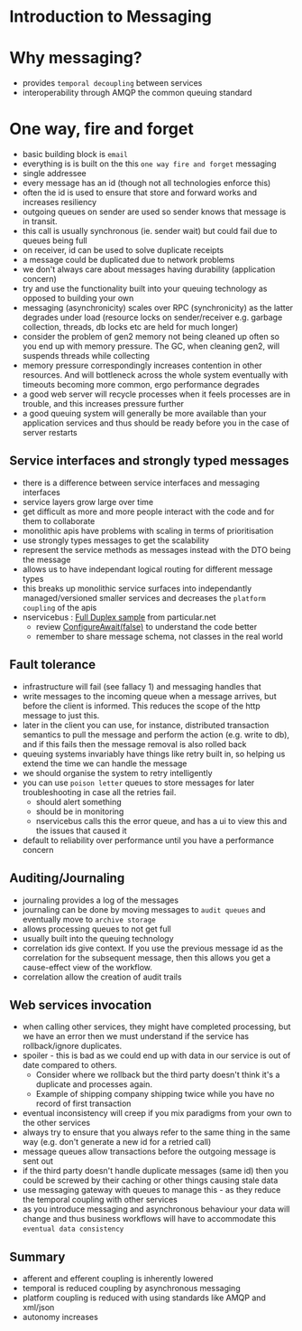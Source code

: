 # Introduction to Messaging

# Why messaging?

- provides `temporal decoupling` between services
- interoperability through AMQP the common queuing standard

# One way, fire and forget

- basic building block is `email`
- everything is is built on the this `one way fire and forget` messaging
- single addressee 
- every message has an id (though not all technologies enforce this)
- often the id is used to ensure that store and forward works and increases resiliency
- outgoing queues on sender are used so sender knows that message is in transit.
- this call is usually synchronous (ie. sender wait) but could fail due to queues being full
- on receiver, id can be used to solve duplicate receipts 
- a message could be duplicated due to network problems
- we don't always care about messages having durability (application concern)
- try and use the functionality built into your queuing technology as opposed to building your own
- messaging (asynchronicity) scales over RPC (synchronicity) as the latter degrades under load (resource locks on sender/receiver e.g. garbage collection, threads, db locks etc are held for much longer)
- consider the problem of gen2 memory not being cleaned up often so you end up with memory pressure. The GC, when cleaning gen2, will suspends threads while collecting 
- memory pressure correspondingly increases contention in other resources. And will bottleneck across the whole system eventually with timeouts becoming more common, ergo performance degrades
- a good web server will recycle processes when it feels processes are in trouble, and this increases pressure further
- a good queuing system will generally be more available than your application services and thus should be ready before you in the case of server restarts

## Service interfaces and strongly typed messages

- there is a difference between service interfaces and messaging interfaces
- service layers grow large over time
- get difficult as more and more people interact with the code and for them to collaborate
- monolithic apis have problems with scaling in terms of prioritisation
- use strongly types messages to get the scalability
- represent the service methods as messages instead with the DTO being the message
- allows us to have independant logical routing for different message types
- this breaks up monolithic service surfaces into independantly managed/versioned smaller services and decreases the `platform coupling` of the apis 
- nservicebus : [Full Duplex sample](https://docs.particular.net/samples/fullduplex/) from particular.net
   - review [ConfigureAwait(false)](https://devblogs.microsoft.com/dotnet/configureawait-faq/) to understand the code better
   - remember to share message schema, not classes in the real world

## Fault tolerance

- infrastructure will fail (see fallacy 1) and messaging handles that
- write messages to the incoming queue when a message arrives, but before the client is informed. This reduces the scope of the http message to just this. 
- later in the client you can use, for instance, distributed transaction semantics to pull the message and perform the action (e.g. write to db), and if this fails then the message removal is also rolled back
- queuing systems invariably have things like retry built in, so helping us extend the time we can handle the message
- we should organise the system to retry intelligently
- you can use `poison letter` queues to store messages for later troubleshooting in case all the retries fail.
  - should alert something
  - should be in monitoring
  - nservicebus calls this the error queue, and has a ui to view this and the issues that caused it
- default to reliability over performance until you have a performance concern

## Auditing/Journaling

- journaling  provides a log of the messages
- journaling can be done by moving messages to `audit queues` and eventually move to `archive storage` 
- allows processing queues to not get full
- usually built into the queuing technology
- correlation ids give context. If you use the previous message id as the correlation for the subsequent message, then this allows you get a cause-effect view of the workflow.
- correlation allow the creation of audit trails

## Web services invocation

- when calling other services, they might have completed processing, but we have an error then we must understand if the service has rollback/ignore duplicates. 
- spoiler - this is bad as we could end up with data in our service is out of date compared to others. 
  - Consider where we rollback but the third party doesn't think it's a duplicate and processes again. 
  - Example of shipping company shipping twice while you have no record of first transaction
- eventual inconsistency will creep if you mix paradigms from your own to the other services
- always try to ensure that you always refer to the same thing in the same way (e.g. don't generate a new id for a retried call)
- message queues allow transactions before the outgoing message is sent out
- if the third party doesn't handle duplicate messages (same id) then you could be screwed by their caching or other things causing stale data
- use messaging gateway with queues to manage this - as they reduce the temporal coupling with other services
- as you introduce messaging and asynchronous behaviour your data will change and thus business workflows will have to accommodate this `eventual data consistency` 

## Summary

- afferent and efferent coupling is inherently lowered
- temporal is reduced coupling by asynchronous messaging
- platform coupling is reduced with using standards like AMQP and xml/json
- autonomy increases 